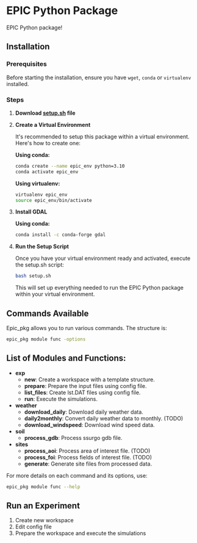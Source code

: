# EPIC Python Package

EPIC Python package! 

## Installation

### Prerequisites

Before starting the installation, ensure you have `wget`, `conda` or `virtualenv` installed.



### Steps

1. **Download [setup.sh](setup.sh) file**

2. **Create a Virtual Environment**

   It's recommended to setup this package within a virtual environment. Here's how to create one:

   **Using conda:**
   ```bash
   conda create --name epic_env python=3.10
   conda activate epic_env
   ```

   **Using virtualenv:**
   ```bash
   virtualenv epic_env
   source epic_env/bin/activate
   ```

3. **Install GDAL**
   
   **Using conda:**
   ```bash
   conda install -c conda-forge gdal
   ```
   
4. **Run the Setup Script**

    Once you have your virtual environment ready and activated, execute the setup.sh script:

    ```bash
    bash setup.sh
    ```
    This will set up everything needed to run the EPIC Python package within your virtual environment.

## Commands Available

Epic_pkg allows you to run various commands. The structure is:

```bash
epic_pkg module func -options
```
## List of Modules and Functions:

- **exp**
  - **new**: Create a workspace with a template structure.
  - **prepare**: Prepare the input files using config file.
  - **list_files**: Create lst.DAT files using config file.
  - **run**: Execute the simulations.
- **weather**
  - **download_daily**: Download daily weather data. 
  - **daily2monthly**: Convert daily weather data to monthly. (TODO)
  - **download_windspeed**: Download wind speed data.
- **soil**
  - **process_gdb**: Process ssurgo gdb file.
- **sites**
  - **process_aoi**: Process area of interest file.  (TODO)
  - **process_foi**: Process fields of interest file.  (TODO)
  - **generate**: Generate site files from processed data.

For more details on each command and its options, use:
```bash
epic_pkg module func --help
```

## Run an Experiment
1. Create new workspace
2. Edit config file
3. Prepare the workspace and execute the simulations








